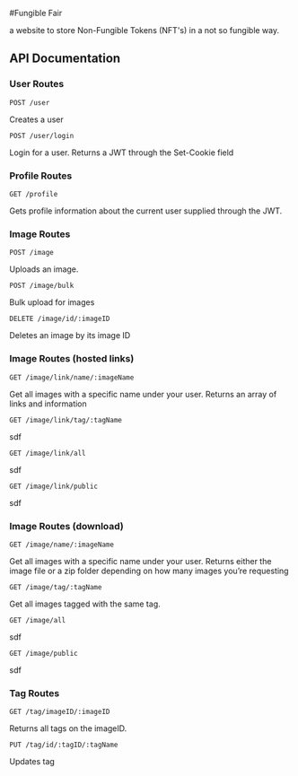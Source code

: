 #Fungible Fair

a website to store Non-Fungible Tokens (NFT's) in a not so fungible way.

## API Documentation

### User Routes

`POST /user`

Creates a user

`POST /user/login`

Login for a user. Returns a JWT through the Set-Cookie field

### Profile Routes

`GET /profile`

Gets profile information about the current user supplied through the JWT.

### Image Routes

`POST /image`

Uploads an image.

`POST /image/bulk`

Bulk upload for images

`DELETE /image/id/:imageID`

Deletes an image by its image ID

### Image Routes (hosted links)

`GET /image/link/name/:imageName`

Get all images with a specific name under your user. Returns an array of links and information

`GET /image/link/tag/:tagName`

sdf

`GET /image/link/all`

sdf

`GET /image/link/public`

sdf

### Image Routes (download)

`GET /image/name/:imageName`

Get all images with a specific name under your user. Returns either the image file or a zip folder depending on how many images you’re requesting

`GET /image/tag/:tagName`

Get all images tagged with the same tag.

`GET /image/all`

sdf

`GET /image/public`

sdf

### Tag Routes

`GET /tag/imageID/:imageID`

Returns all tags on the imageID.

`PUT /tag/id/:tagID/:tagName`

Updates tag
